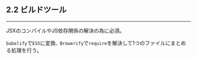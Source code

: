 
## 2.2 ビルドツール

-----------------------------
JSXのコンパイルやJS依存関係の解決の為に必須。

`babelify`で`ES5`に変換`、Browerify`で`require`を解決して1つのファイルにまとめる処理を行う。
